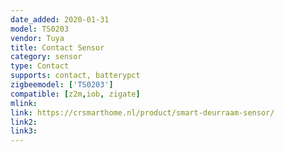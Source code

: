 ```yaml
---
date_added: 2020-01-31
model: TS0203
vendor: Tuya
title: Contact Sensor
category: sensor
type: Contact
supports: contact, batterypct
zigbeemodel: ['TS0203']
compatible: [z2m,iob, zigate]
mlink: 
link: https://crsmarthome.nl/product/smart-deurraam-sensor/
link2: 
link3: 
---
```

